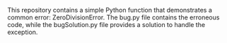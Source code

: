 This repository contains a simple Python function that demonstrates a common error: ZeroDivisionError. The bug.py file contains the erroneous code, while the bugSolution.py file provides a solution to handle the exception.